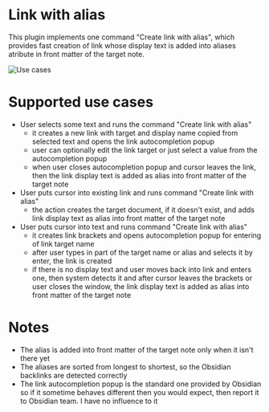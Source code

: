 # Link with alias

This plugin implements one command "Create link with alias", which provides fast creation of link whose display text is added into aliases atribute in front matter of the target note.

![Use cases](use_cases.gif "Use cases")

# Supported use cases

-   User selects some text and runs the command "Create link with alias"
    -   it creates a new link with target and display name copied from selected text and opens the link autocompletion popup
    -   user can optionally edit the link target or just select a value from the autocompletion popup
    -   when user closes autocompletion popup and cursor leaves the link, then the link display text is added as alias into front matter of the target note
-   User puts cursor into existing link and runs command "Create link with alias"
    -   the action creates the target document, if it doesn't exist, and adds link display text as alias into front matter of the target note
-   User puts cursor into text and runs command "Create link with alias"
    -   it creates link brackets and opens autocompletion popup for entering of link target name
    -   after user types in part of the target name or alias and selects it by enter, the link is created
    -   if there is no display text and user moves back into link and enters one, then system detects it and after cursor leaves the brackets or user closes the window, the link display text is added as alias into front matter of the target note

# Notes

-   The alias is added into front matter of the target note only when it isn't there yet
-   The aliases are sorted from longest to shortest, so the Obsidian backlinks are detected correctly
-   The link autocompletion popup is the standard one provided by Obsidian so if it sometime behaves different then you would expect, then report it to Obsidian team. I have no influence to it
